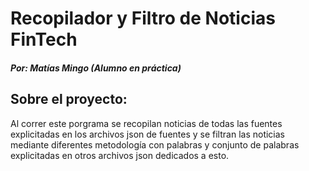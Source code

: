 # Recopilador y Filtro de Noticias FinTech


##### Por: Matías Mingo (Alumno en práctica)

## Sobre el proyecto:
Al correr este porgrama se recopilan noticias de todas las fuentes explicitadas
en los archivos json de fuentes y se filtran las noticias mediante diferentes 
metodología con palabras y conjunto de palabras explicitadas en otros archivos 
json dedicados a esto.

